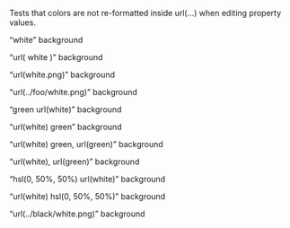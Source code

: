 Tests that colors are not re-formatted inside url(…) when editing property values.

“white” background

“url( white )” background

“url(white.png)” background

“url(../foo/white.png)” background

“green url(white)” background

“url(white) green” background

“url(white) green, url(green)” background

“url(white), url(green)” background

“hsl(0, 50%, 50%) url(white)” background

“url(white) hsl(0, 50%, 50%)” background

“url(../black/white.png)” background
